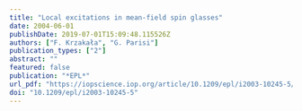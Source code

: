 ```yaml
---
title: "Local excitations in mean-field spin glasses"
date: 2004-06-01
publishDate: 2019-07-01T15:09:48.115526Z
authors: ["F. Krzakała", "G. Parisi"]
publication_types: ["2"]
abstract: ""
featured: false
publication: "*EPL*"
url_pdf: "https://iopscience.iop.org/article/10.1209/epl/i2003-10245-5/meta"
doi: "10.1209/epl/i2003-10245-5"
---
```


